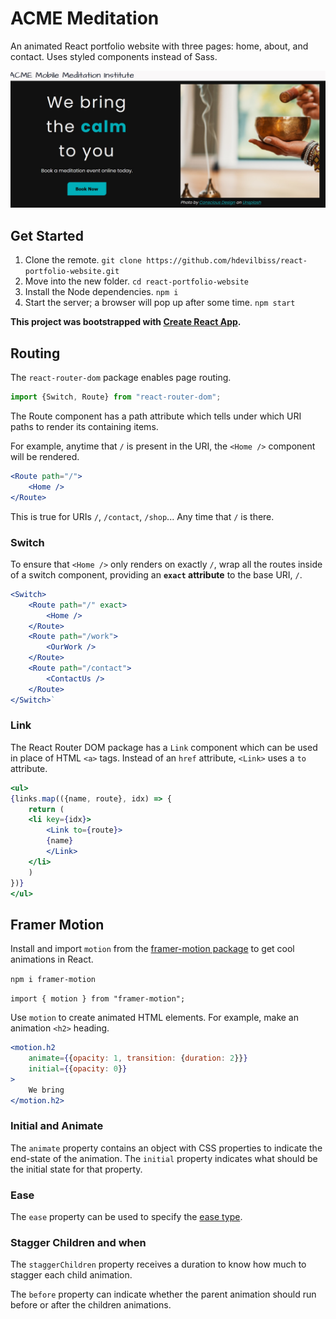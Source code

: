 # ACME Meditation

An animated React portfolio website with three pages: home, about, and contact. Uses styled components instead of Sass.

![A screenshot of the about section reading ACME Mobile Meditation Institute we bring the calm to you](docs/images/about-section-screenshot.jpg)

## Get Started

1. Clone the remote. `git clone https://github.com/hdevilbiss/react-portfolio-website.git`
1. Move into the new folder. `cd react-portfolio-website`
1. Install the Node dependencies. `npm i`
1. Start the server; a browser will pop up after some time. `npm start`

**This project was bootstrapped with [Create React App](https://github.com/facebook/create-react-app).**

## Routing

The `react-router-dom` package enables page routing.

```jsx
import {Switch, Route} from "react-router-dom";
```

The Route component has a path attribute which tells under which URI paths to render its containing items.

For example, anytime that `/` is present in the URI, the `<Home />` component will be rendered.

```jsx
<Route path="/">
    <Home />
</Route>
```

This is true for URIs `/`, `/contact`, `/shop`... Any time that `/` is there.

### Switch

To ensure that `<Home />` only renders on exactly `/`, wrap all the routes inside of a switch component, providing an **`exact` attribute** to the base URI, `/`.

```jsx
<Switch>
    <Route path="/" exact>
        <Home />
    </Route>
    <Route path="/work">
        <OurWork />
    </Route>
    <Route path="/contact">
        <ContactUs />
    </Route>
</Switch>`
```

### Link

The React Router DOM package has a `Link` component which can be used in place of HTML `<a>` tags. Instead of an `href` attribute, `<Link>` uses a `to` attribute.

```jsx
<ul>
{links.map(({name, route}, idx) => {
    return (
    <li key={idx}>
        <Link to={route}>
        {name}
        </Link>
    </li>
    )
})}
</ul>
```

## Framer Motion

Install and import `motion` from the [framer-motion package](https://www.framer.com/motion/) to get cool animations in React.

`npm i framer-motion`

`import { motion } from "framer-motion";`

Use `motion` to create animated HTML elements. For example, make an animation `<h2>` heading.

```jsx
<motion.h2
    animate={{opacity: 1, transition: {duration: 2}}}
    initial={{opacity: 0}}
>
    We bring
</motion.h2>
```

### Initial and Animate

The `animate` property contains an object with CSS properties to indicate the end-state of the animation. The `initial` property indicates what should be the initial state for that property.

### Ease

The `ease` property can be used to specify the [ease type](https://www.framer.com/api/motion/types/#tween.ease).

### Stagger Children and when

The `staggerChildren` property receives a duration to know how much to stagger each child animation.

The `before` property can indicate whether the parent animation should run before or after the children animations.
